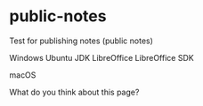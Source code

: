 # public-notes
Test for publishing notes (public notes)

Windows
Ubuntu
JDK
LibreOffice
LibreOffice SDK

macOS

What do you think about this page?
